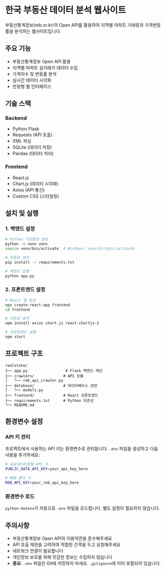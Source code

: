 # 한국 부동산 데이터 분석 웹사이트

부동산통계정보(reb.or.kr)의 Open API를 활용하여 지역별 아파트 거래량과 가격변동률을 분석하는 웹사이트입니다.

## 주요 기능

- 부동산통계정보 Open API 활용
- 지역별 아파트 실거래가 데이터 수집
- 가격지수 및 변동률 분석
- 실시간 데이터 시각화
- 반응형 웹 인터페이스

## 기술 스택

### Backend
- Python Flask
- Requests (API 호출)
- XML 파싱
- SQLite (데이터 저장)
- Pandas (데이터 처리)

### Frontend
- React.js
- Chart.js (데이터 시각화)
- Axios (API 통신)
- Custom CSS (스타일링)

## 설치 및 실행

### 1. 백엔드 설정

```bash
# Python 가상환경 생성
python -m venv venv
source venv/bin/activate  # Windows: venv\Scripts\activate

# 의존성 설치
pip install -r requirements.txt

# 백엔드 실행
python app.py
```

### 2. 프론트엔드 설정

```bash
# React 앱 생성
npx create-react-app frontend
cd frontend

# 의존성 설치
npm install axios chart.js react-chartjs-2

# 프론트엔드 실행
npm start
```

## 프로젝트 구조

```
realstate/
├── app.py                 # Flask 백엔드 메인
├── crawlers/             # API 모듈
│   └── reb_api_crawler.py
├── database/             # 데이터베이스 관련
│   └── models.py
├── frontend/             # React 프론트엔드
├── requirements.txt      # Python 의존성
└── README.md
```

## 환경변수 설정

### API 키 관리

프로젝트에서 사용하는 API 키는 환경변수로 관리됩니다. `.env` 파일을 생성하고 다음 내용을 추가하세요:

```bash
# 공공데이터포털 API 키
PUBLIC_DATA_API_KEY=your_api_key_here

# REB API 키  
REB_API_KEY=your_reb_api_key_here
```

### 환경변수 로드

`python-dotenv`가 자동으로 `.env` 파일을 로드합니다. 별도 설정이 필요하지 않습니다.

## 주의사항

- 부동산통계정보 Open API의 이용약관을 준수해주세요
- API 호출 제한을 고려하여 적절한 간격을 두고 요청해주세요
- 네트워크 연결이 필요합니다
- 개인정보 보호를 위해 민감한 정보는 수집하지 않습니다
- **중요**: `.env` 파일은 Git에 커밋하지 마세요. `.gitignore`에 이미 포함되어 있습니다. 
